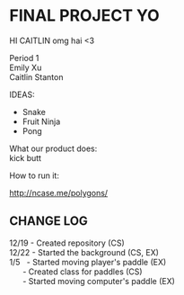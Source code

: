 <h1> FINAL PROJECT YO </h1>

HI CAITLIN
omg hai <3

Period 1 <br>
Emily Xu <br>
Caitlin Stanton <br>

IDEAS: <br>
- Snake
- Fruit Ninja
- Pong

What our product does: <br>
kick butt

How to run it:


http://ncase.me/polygons/

<h2> CHANGE LOG </h2>
12/19 - Created repository (CS) <br>
12/22 - Started the background (CS, EX) <br>
1/5 &nbsp&nbsp- Started moving player's paddle (EX) <br>
&nbsp&nbsp&nbsp&nbsp&nbsp    - Created class for paddles (CS) <br>
&nbsp&nbsp&nbsp&nbsp&nbsp    - Started moving computer's paddle (EX)
